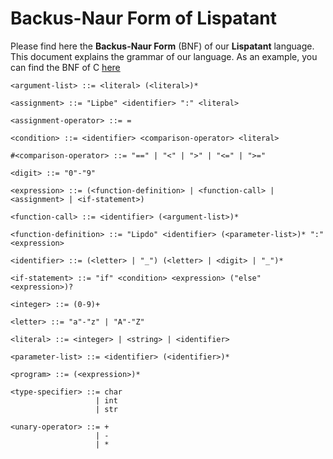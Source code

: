 # Backus-Naur Form of Lispatant

Please find here the **Backus-Naur Form** (BNF) of our **Lispatant** language.
This document explains the grammar of our language.
As an example, you can find the BNF of C [here]()

```BNF
<argument-list> ::= <literal> (<literal>)*

<assignment> ::= "Lipbe" <identifier> ":" <literal>

<assignment-operator> ::= =

<condition> ::= <identifier> <comparison-operator> <literal>

#<comparison-operator> ::= "==" | "<" | ">" | "<=" | ">="

<digit> ::= "0"-"9"

<expression> ::= (<function-definition> | <function-call> | <assignment> | <if-statement>)

<function-call> ::= <identifier> (<argument-list>)*

<function-definition> ::= "Lipdo" <identifier> (<parameter-list>)* ":" <expression>

<identifier> ::= (<letter> | "_") (<letter> | <digit> | "_")*

<if-statement> ::= "if" <condition> <expression> ("else" <expression>)?

<integer> ::= (0-9)+

<letter> ::= "a"-"z" | "A"-"Z"

<literal> ::= <integer> | <string> | <identifier>

<parameter-list> ::= <identifier> (<identifier>)*

<program> ::= (<expression>)*

<type-specifier> ::= char
                   | int
                   | str

<unary-operator> ::= +
                   | -
                   | *
```
